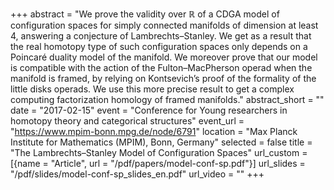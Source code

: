 +++
abstract = "We prove the validity over ℝ of a CDGA model of configuration spaces for simply connected manifolds of dimension at least 4, answering a conjecture of Lambrechts–Stanley. We get as a result that the real homotopy type of such configuration spaces only depends on a Poincaré duality model of the manifold. We moreover prove that our model is compatible with the action of the Fulton–MacPherson operad when the manifold is framed, by relying on Kontsevich’s proof of the formality of the little disks operads. We use this more precise result to get a complex computing factorization homology of framed manifolds."
abstract_short = ""
date = "2017-02-15"
event = "Conference for Young researchers in homotopy theory and categorical structures"
event_url = "https://www.mpim-bonn.mpg.de/node/6791"
location = "Max Planck Institute for Mathematics (MPIM), Bonn, Germany"
selected = false
title = "The Lambrechts–Stanley Model of Configuration Spaces"
url_custom = [{name = "Article", url = "/pdf/papers/model-conf-sp.pdf"}]
url_slides = "/pdf/slides/model-conf-sp_slides_en.pdf"
url_video = ""
+++
